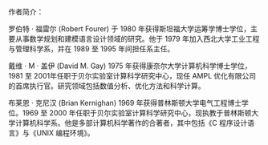 作者简介：

罗伯特 · 福雷尔 (Robert Fourer) 于 1980 年获得斯坦福大学运筹学博士学位，主要从事数学规划和建模语言设计领域的研究。他于 1979 年加入西北大学工业工程与管理科学系，并在 1989 至 1995 年间担任系主任。

戴维 · M · 盖伊 (David M. Gay) 1975 年获得康奈尔大学计算机科学博士学位，1981 至 2001年任职于贝尔实验室计算科学研究中心，现任 AMPL 优化有限公司的首席执行官。研究领域包括数值分析、优化方法和科学计算。

布莱恩 · 克尼汉 (Brian Kernighan) 1969 年获得普林斯顿大学电气工程博士学位。1969 至 2000 年任职于贝尔实验室计算科学研究中心，现执教于普林斯顿大学计算机科学系。他是多部计算机科学著作的合著者，其中包括《C 程序设计语言》与《UNIX 编程环境》。